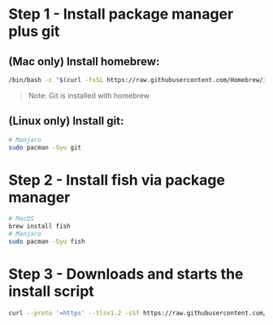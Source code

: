 # Step 1 - Install package manager plus git

## (Mac only) Install homebrew:

```sh
/bin/bash -c "$(curl -fsSL https://raw.githubusercontent.com/Homebrew/install/HEAD/install.sh)"
```

> Note: Git is installed with homebrew

## (Linux only) Install git:

```sh
# Manjaro
sudo pacman -Syu git
```

# Step 2 - Install fish via package manager

```sh
# MacOS
brew install fish
# Manjaro
sudo pacman -Syu fish
```

# Step 3 - Downloads and starts the install script

```sh
curl --proto '=https' --tlsv1.2 -sSf https://raw.githubusercontent.com/tbjgolden/unix-dev-setup/main/install.sh | fish
```
